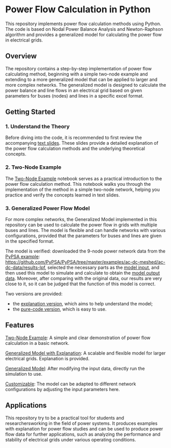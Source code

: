 # Power Flow Calculation in Python
This repository implements power flow calculation methods using Python. The code is based on Nodal Power Balance Analysis and Newton-Raphson algorithm and provides a generalized model for calculating the power flow in electrical grids.

## Overview
The repository contains a step-by-step implementation of power flow calculating method, beginning with a simple two-node example and extending to a more generalized model that can be applied to larger and more complex networks. The generalized model is designed to calculate the power balance and line flows in an electrical grid based on given parameters for buses (nodes) and lines in a specific excel format.

## Getting Started
### 1. Understand the Theory
Before diving into the code, it is recommended to first review the accompanying [text slides](Materials\TextSlides-Load%20generation%20balance.pptx). These slides provide a detailed explanation of the power flow calculation methods and the underlying theoretical concepts.
### 2. Two-Node Example
The [Two-Node Example](Two-Node%20Example.ipynb) notebook serves as a practical introduction to the power flow calculation method. This notebook walks you through the implementation of the method in a simple two-node network, helping you practice and verify the concepts learned in text slides.
### 3. Generalized Power Flow Model
For more complex networks, the Generalized Model implemented in this repository can be used to calculate the power flow in grids with multiple buses and lines. The model is flexible and can handle networks with various configurations, provided that the parameters for buses and lines are given in the specified format. 

The model is verified: downloaded the 9-node power network data from the [PyPSA example](Original_data\Data_lpf_result): https://github.com/PyPSA/PyPSA/tree/master/examples/ac-dc-meshed/ac-dc-data/results-lpf, selected the necessary parts as the [model input](Model_input), and then used this model to simulate and calculate to obtain the [model output data](Model_output). Moreover, after comparing with the original data, our results are very close to it, so it can be judged that the function of this model is correct.

Two versions are provided: 
- the [explanation version](Generalized%20Model%20with%20Explanation.ipynb), which aims to help understand the model; 
- the [pure-code version](Generalized%20Model%20Example.py), which is easy to use.

## Features
[Two-Node Example](Two-Node%20Example.ipynb): A simple and clear demonstration of power flow calculation in a basic network.

[Generalized Model with Explanation](Generalized%20Model%20with%20Explanation.ipynb): A scalable and flexible model for larger electrical grids. Explanation is provided.

[Generalized Model](Generalized%20Model%20Example.py): After modifying the input data, directly run the simulation to use.

[Customizable](Model_input): The model can be adapted to different network configurations by adjusting the input parameters here.

## Applications
This repository try to be a practical tool for students and researchersworking in the field of power systems. It produces examples with explanation for power flow studies and can be used to produce power flow data for further applications, such as analyzing the performance and stability of electrical grids under various operating conditions.
